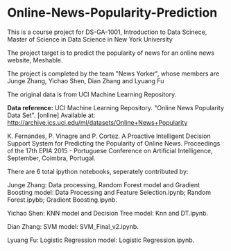 # Online-News-Popularity-Prediction
This is a course project for DS-GA-1001, Introduction to Data Scinece, Master of Science in Data Science in New York University

The project target is to predict the popularity of news for an online news website, Meshable. 

The project is completed by the team "News Yorker", whose members are Junge Zhang, Yichao Shen, Dian Zhang and Lyuang Fu

The original data is from UCI Machine Learning Repository.

**Data reference:**
UCI Machine Learning Repository. "Online News Popularity Data Set". [online] Available at: http://archive.ics.uci.edu/ml/datasets/Online+News+Popularity

K. Fernandes, P. Vinagre and P. Cortez. A Proactive Intelligent Decision Support System for Predicting the Popularity of Online News. Proceedings of the 17th EPIA 2015 - Portuguese Conference on Artificial Intelligence, September, Coimbra, Portugal.

There are 6 total ipython notebooks, seperately contributed by:

Junge Zhang: Data processing, Random Forest model and Gradient Boosting model: Data Processing and Feature Selection.ipynb; Random Forest.ipybb; Gradient Boosting.ipynb.

Yichao Shen: KNN model and Decision Tree model: Knn and DT.ipynb.

Dian Zhang: SVM model: SVM_Final_v2.ipynb.

Lyuang Fu: Logistic Regression model: Logistic Regression.ipynb.
